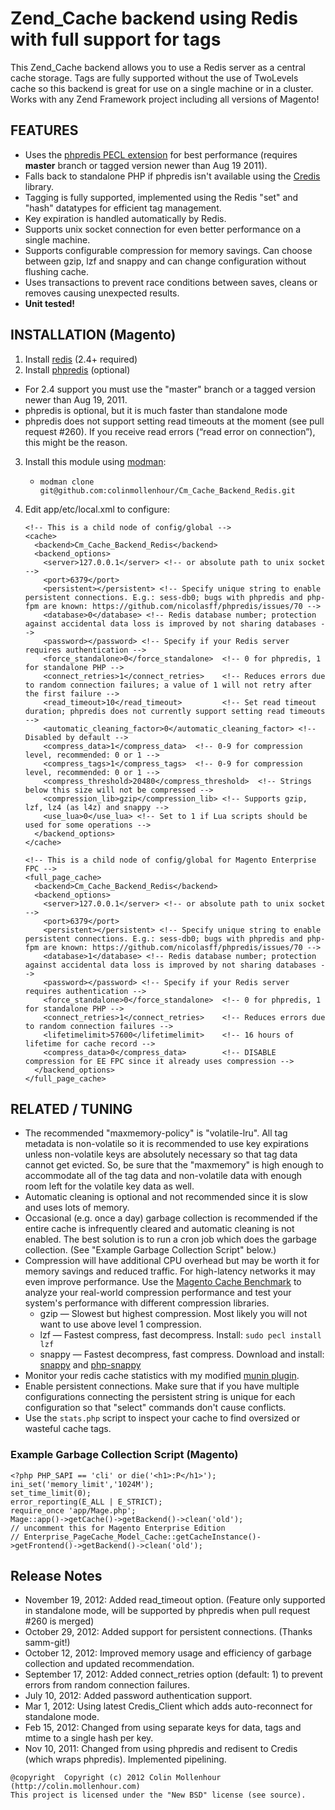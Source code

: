 # Zend_Cache backend using Redis with full support for tags

This Zend_Cache backend allows you to use a Redis server as a central cache storage. Tags are fully supported
without the use of TwoLevels cache so this backend is great for use on a single machine or in a cluster.
Works with any Zend Framework project including all versions of Magento!

## FEATURES

 - Uses the [phpredis PECL extension](https://github.com/nicolasff/phpredis) for best performance (requires **master** branch or tagged version newer than Aug 19 2011).
 - Falls back to standalone PHP if phpredis isn't available using the [Credis](https://github.com/colinmollenhour/credis) library.
 - Tagging is fully supported, implemented using the Redis "set" and "hash" datatypes for efficient tag management.
 - Key expiration is handled automatically by Redis.
 - Supports unix socket connection for even better performance on a single machine.
 - Supports configurable compression for memory savings. Can choose between gzip, lzf and snappy and can change configuration without flushing cache.
 - Uses transactions to prevent race conditions between saves, cleans or removes causing unexpected results.
 - __Unit tested!__

## INSTALLATION (Magento)

 1. Install [redis](http://redis.io/download) (2.4+ required)
 2. Install [phpredis](https://github.com/nicolasff/phpredis) (optional)

   * For 2.4 support you must use the "master" branch or a tagged version newer than Aug 19, 2011.
   * phpredis is optional, but it is much faster than standalone mode
   * phpredis does not support setting read timeouts at the moment (see pull request #260). If you receive read errors (“read error on connection”), this
     might be the reason.

 3. Install this module using [modman](https://github.com/colinmollenhour/modman):

    * `modman clone git@github.com:colinmollenhour/Cm_Cache_Backend_Redis.git`

 4. Edit app/etc/local.xml to configure:

        <!-- This is a child node of config/global -->
        <cache>
          <backend>Cm_Cache_Backend_Redis</backend>
          <backend_options>
            <server>127.0.0.1</server> <!-- or absolute path to unix socket -->
            <port>6379</port>
            <persistent></persistent> <!-- Specify unique string to enable persistent connections. E.g.: sess-db0; bugs with phpredis and php-fpm are known: https://github.com/nicolasff/phpredis/issues/70 -->
            <database>0</database> <!-- Redis database number; protection against accidental data loss is improved by not sharing databases -->
            <password></password> <!-- Specify if your Redis server requires authentication -->
            <force_standalone>0</force_standalone>  <!-- 0 for phpredis, 1 for standalone PHP -->
            <connect_retries>1</connect_retries>    <!-- Reduces errors due to random connection failures; a value of 1 will not retry after the first failure -->
            <read_timeout>10</read_timeout>         <!-- Set read timeout duration; phpredis does not currently support setting read timeouts -->
            <automatic_cleaning_factor>0</automatic_cleaning_factor> <!-- Disabled by default -->
            <compress_data>1</compress_data>  <!-- 0-9 for compression level, recommended: 0 or 1 -->
            <compress_tags>1</compress_tags>  <!-- 0-9 for compression level, recommended: 0 or 1 -->
            <compress_threshold>20480</compress_threshold>  <!-- Strings below this size will not be compressed -->
            <compression_lib>gzip</compression_lib> <!-- Supports gzip, lzf, lz4 (as l4z) and snappy -->
            <use_lua>0</use_lua> <!-- Set to 1 if Lua scripts should be used for some operations -->
          </backend_options>
        </cache>

        <!-- This is a child node of config/global for Magento Enterprise FPC -->
        <full_page_cache>
          <backend>Cm_Cache_Backend_Redis</backend>
          <backend_options>
            <server>127.0.0.1</server> <!-- or absolute path to unix socket -->
            <port>6379</port>
            <persistent></persistent> <!-- Specify unique string to enable persistent connections. E.g.: sess-db0; bugs with phpredis and php-fpm are known: https://github.com/nicolasff/phpredis/issues/70 -->
            <database>1</database> <!-- Redis database number; protection against accidental data loss is improved by not sharing databases -->
            <password></password> <!-- Specify if your Redis server requires authentication -->
            <force_standalone>0</force_standalone>  <!-- 0 for phpredis, 1 for standalone PHP -->
            <connect_retries>1</connect_retries>    <!-- Reduces errors due to random connection failures -->
            <lifetimelimit>57600</lifetimelimit>    <!-- 16 hours of lifetime for cache record -->
            <compress_data>0</compress_data>        <!-- DISABLE compression for EE FPC since it already uses compression -->
          </backend_options>
        </full_page_cache>

## RELATED / TUNING

 - The recommended "maxmemory-policy" is "volatile-lru". All tag metadata is non-volatile so it is
   recommended to use key expirations unless non-volatile keys are absolutely necessary so that tag
   data cannot get evicted. So, be sure that the "maxmemory" is high enough to accommodate all of
   the tag data and non-volatile data with enough room left for the volatile key data as well.
 - Automatic cleaning is optional and not recommended since it is slow and uses lots of memory.
 - Occasional (e.g. once a day) garbage collection is recommended if the entire cache is infrequently cleared and
   automatic cleaning is not enabled. The best solution is to run a cron job which does the garbage collection.
   (See "Example Garbage Collection Script" below.)
 - Compression will have additional CPU overhead but may be worth it for memory savings and reduced traffic.
   For high-latency networks it may even improve performance. Use the
   [Magento Cache Benchmark](https://github.com/colinmollenhour/magento-cache-benchmark) to analyze your real-world
   compression performance and test your system's performance with different compression libraries.
   - gzip — Slowest but highest compression. Most likely you will not want to use above level 1 compression.
   - lzf — Fastest compress, fast decompress. Install: `sudo pecl install lzf`
   - snappy — Fastest decompress, fast compress. Download and install: [snappy](http://code.google.com/p/snappy/) and [php-snappy](http://code.google.com/p/php-snappy/)
 - Monitor your redis cache statistics with my modified [munin plugin](https://gist.github.com/1177716).
 - Enable persistent connections. Make sure that if you have multiple configurations connecting the persistent
   string is unique for each configuration so that "select" commands don't cause conflicts.
 - Use the `stats.php` script to inspect your cache to find oversized or wasteful cache tags.

### Example Garbage Collection Script (Magento)

    <?php PHP_SAPI == 'cli' or die('<h1>:P</h1>');
    ini_set('memory_limit','1024M');
    set_time_limit(0);
    error_reporting(E_ALL | E_STRICT);
    require_once 'app/Mage.php';
    Mage::app()->getCache()->getBackend()->clean('old');
    // uncomment this for Magento Enterprise Edition
    // Enterprise_PageCache_Model_Cache::getCacheInstance()->getFrontend()->getBackend()->clean('old');

## Release Notes

 - November 19, 2012: Added read_timeout option. (Feature only supported in standalone mode, will be supported by phpredis when pull request #260 is merged)
 - October 29, 2012: Added support for persistent connections. (Thanks samm-git!)
 - October 12, 2012: Improved memory usage and efficiency of garbage collection and updated recommendation.
 - September 17, 2012: Added connect_retries option (default: 1) to prevent errors from random connection failures.
 - July 10, 2012: Added password authentication support.
 - Mar 1, 2012: Using latest Credis_Client which adds auto-reconnect for standalone mode.
 - Feb 15, 2012: Changed from using separate keys for data, tags and mtime to a single hash per key.
 - Nov 10, 2011: Changed from using phpredis and redisent to Credis (which wraps phpredis). Implemented pipelining.

```
@copyright  Copyright (c) 2012 Colin Mollenhour (http://colin.mollenhour.com)
This project is licensed under the "New BSD" license (see source).
```
